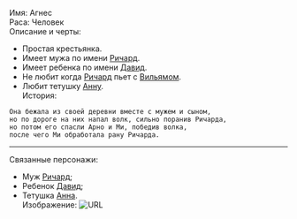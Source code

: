 Имя: Агнес  
Раса: Человек  
Описание и черты:  
- Простая крестьянка.  
- Имеет мужа по имени [Ричард][].
- Имеет ребенка по имени [Давид][].
- Не любит когда [Ричард][] пьет с [Вильямом][Вильям].
- Любит тетушку [Анну][Анна].  
История:
```
Она бежала из своей деревни вместе с мужем и сыном,
но по дороге на них напал волк, сильно поранив Ричарда,
но потом его спасли Арно и Ми, победив волка,
после чего Ми обработала рану Ричарда.
```
* * *
Связанные персонажи:
- Муж [Ричард][];  
- Ребенок [Давид][];  
- Тетушка [Анна][].  
Изображение: ![URL](https://muzei-mira.com/templates/museum/images/paint/krestianka-s-vasilkami-venecianov+.jpg)

[Вильям]: null
[Давид]: null
[Ричард]: ./Ричард.md
[Анна]: null
